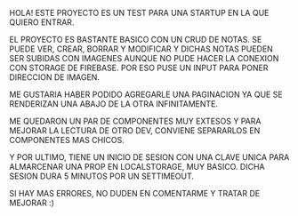 HOLA! ESTE PROYECTO ES UN TEST PARA UNA STARTUP EN LA QUE QUIERO ENTRAR. 

EL PROYECTO ES BASTANTE BASICO CON UN CRUD DE NOTAS. SE PUEDE VER, CREAR, BORRAR Y MODIFICAR Y DICHAS NOTAS PUEDEN SER SUBIDAS CON IMAGENES AUNQUE NO PUDE HACER LA CONEXION CON STORAGE DE FIREBASE. POR ESO PUSE UN INPUT PARA PONER DIRECCION DE IMAGEN. 

ME GUSTARIA HABER PODIDO AGREGARLE UNA PAGINACION YA QUE SE RENDERIZAN UNA ABAJO DE LA OTRA INFINITAMENTE.

ME QUEDARON UN PAR DE COMPONENTES MUY EXTESOS Y PARA MEJORAR LA LECTURA DE OTRO DEV, CONVIENE SEPARARLOS EN COMPONENTES MAS CHICOS.

Y POR ULTIMO, TIENE UN INICIO DE SESION CON UNA CLAVE UNICA PARA ALMARCENAR UNA PROP EN LOCALSTORAGE, MUY BASICO. DICHA SESION DURA 5 MINUTOS POR UN SETTIMEOUT.

SI HAY MAS ERRORES, NO DUDEN EN COMENTARME Y TRATAR DE MEJORAR :)